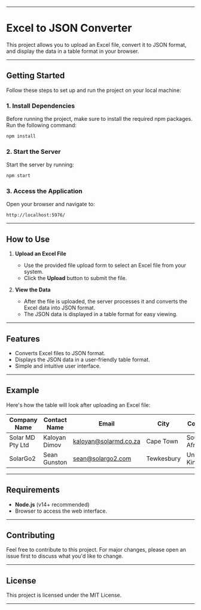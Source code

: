 
---

# **Excel to JSON Converter**

This project allows you to upload an Excel file, convert it to JSON format, and display the data in a table format in your browser.

---

## **Getting Started**

Follow these steps to set up and run the project on your local machine:

### **1. Install Dependencies**
Before running the project, make sure to install the required npm packages. Run the following command:

```bash
npm install
```

### **2. Start the Server**
Start the server by running:

```bash
npm start
```

### **3. Access the Application**
Open your browser and navigate to:

```
http://localhost:5976/
```

---

## **How to Use**

1. **Upload an Excel File**  
   - Use the provided file upload form to select an Excel file from your system.
   - Click the **Upload** button to submit the file.

2. **View the Data**  
   - After the file is uploaded, the server processes it and converts the Excel data into JSON format.
   - The JSON data is displayed in a table format for easy viewing.

---

## **Features**

- Converts Excel files to JSON format.
- Displays the JSON data in a user-friendly table format.
- Simple and intuitive user interface.

---

## **Example**
Here's how the table will look after uploading an Excel file:

| **Company Name**        | **Contact Name** | **Email**                | **City**      | **Country**       | **Phone**       |
|--------------------------|------------------|--------------------------|---------------|-------------------|-----------------|
| Solar MD Pty Ltd         | Kaloyan Dimov    | kaloyan@solarmd.co.za    | Cape Town     | South Africa      | 27 21 555 2181  |
| SolarGo2                | Sean Gunston     | sean@solargo2.com        | Tewkesbury    | United Kingdom    | 44 1684607002   |

---

## **Requirements**

- **Node.js** (v14+ recommended)
- Browser to access the web interface.

---

## **Contributing**

Feel free to contribute to this project. For major changes, please open an issue first to discuss what you'd like to change.

---

## **License**

This project is licensed under the MIT License.

---